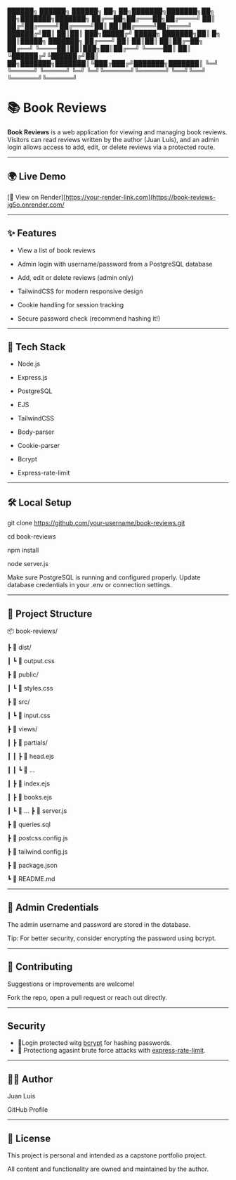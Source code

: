 ██████╗  ██████╗  ██████╗ ██╗  ██╗███████╗███████╗██╗    ██╗███████╗███████╗
██╔══██╗██╔═══██╗██╔════╝ ██║ ██╔╝██╔════╝██╔════╝██║    ██║██╔════╝██╔════╝
██████╔╝██║   ██║██║  ███╗█████╔╝ █████╗  ███████╗██║ █╗ ██║█████╗  ███████╗
██╔═══╝ ██║   ██║██║   ██║██╔═██╗ ██╔══╝  ╚════██║██║███╗██║██╔══╝  ╚════██║
██║     ╚██████╔╝╚██████╔╝██║  ██╗███████╗███████║╚███╔███╔╝███████╗███████║
╚═╝      ╚═════╝  ╚═════╝ ╚═╝  ╚═╝╚══════╝╚══════╝ ╚══╝╚══╝ ╚══════╝╚══════╝

# 📚 Book Reviews

**Book Reviews** is a web application for viewing and managing book reviews.  
Visitors can read reviews written by the author (Juan Luis), and an admin login allows access to add, edit, or delete reviews via a protected route.

---

## 🌍 Live Demo

[🔗 View on Render][https://your-render-link.com](https://book-reviews-jg5o.onrender.com/

---

## ✨ Features

- View a list of book reviews

- Admin login with username/password from a PostgreSQL database

- Add, edit or delete reviews (admin only)

- TailwindCSS for modern responsive design

- Cookie handling for session tracking

- Secure password check (recommend hashing it!)


---

## 🧰 Tech Stack

- Node.js

- Express.js

- PostgreSQL

- EJS

- TailwindCSS

- Body-parser

- Cookie-parser

- Bcrypt

- Express-rate-limit

---

## 🛠️ Local Setup

git clone https://github.com/your-username/book-reviews.git

cd book-reviews

npm install

node server.js

Make sure PostgreSQL is running and configured properly. Update database credentials in your .env or connection settings.

---

## 📂 Project Structure


📦 book-reviews/

 ┣ 📂 dist/

 ┃ ┗ 📄 output.css

 ┣ 📂 public/

 ┃ ┗ 📄 styles.css

 ┣ 📂 src/

 ┃ ┗ 📄 input.css

 ┣ 📂 views/

 ┃ ┣ 📂 partials/

 ┃ ┃ ┣ 📄 head.ejs

 ┃ ┃ ┗ 📄 ...

 ┃ ┣ 📄 index.ejs


 ┃ ┣ 📄 books.ejs

 ┃ ┗ 📄 ...
 ┣ 📄 server.js

 ┣ 📄 queries.sql

 ┣ 📄 postcss.config.js

 ┣ 📄 tailwind.config.js

 ┣ 📄 package.json

 ┗ 📄 README.md

---

## 🔐 Admin Credentials

The admin username and password are stored in the database.

Tip: For better security, consider encrypting the password using bcrypt.

---

## 🤝 Contributing

Suggestions or improvements are welcome!

Fork the repo, open a pull request or reach out directly.

---

## Security

- 🔐Login protected witg [bcrypt](https://www.npmjs.com/package/bcrypt) for hashing passwords.
- 🚫 Protectiong agasint brute force attacks with [express-rate-limit](https://www.npmjs.com/package/express-rate-limit).

---
 ## 👨‍💻 Author


Juan Luis

GitHub Profile

---
##  📜 License


This project is personal and intended as a capstone portfolio project.

All content and functionality are owned and maintained by the author.

